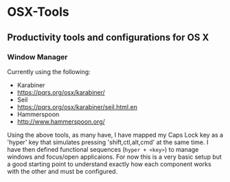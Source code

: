 # OSX-Tools

## Productivity tools and configurations for OS X

### Window Manager
Currently using the following:
* Karabiner
 * https://pqrs.org/osx/karabiner/
* Seil
 * https://pqrs.org/osx/karabiner/seil.html.en
* Hammerspoon
 * http://www.hammerspoon.org/

Using the above tools, as many have, I have mapped my Caps Lock key as a 'hyper' key that simulates pressing 'shift,ctl,alt,cmd' at the same time.  I have then defined functional sequences (``hyper + <key>``) to manage windows and focus/open applicaions.  For now this is a very basic setup but a good starting point to understand exactly how each component works with the other and must be configured.
